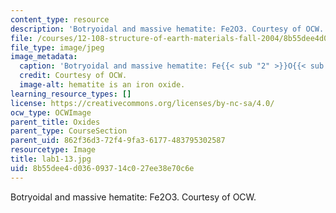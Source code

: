 ```yaml
---
content_type: resource
description: 'Botryoidal and massive hematite: Fe2O3. Courtesy of OCW.'
file: /courses/12-108-structure-of-earth-materials-fall-2004/8b55dee4d036093714c027ee38e70c6e_lab1-13.jpg
file_type: image/jpeg
image_metadata:
  caption: 'Botryoidal and massive hematite: Fe{{< sub "2" >}}O{{< sub "3" >}}.'
  credit: Courtesy of OCW.
  image-alt: hematite is an iron oxide.
learning_resource_types: []
license: https://creativecommons.org/licenses/by-nc-sa/4.0/
ocw_type: OCWImage
parent_title: Oxides
parent_type: CourseSection
parent_uid: 862f36d3-72f4-9fa3-6177-483795302587
resourcetype: Image
title: lab1-13.jpg
uid: 8b55dee4-d036-0937-14c0-27ee38e70c6e
---
```

Botryoidal and massive hematite: Fe2O3. Courtesy of OCW.